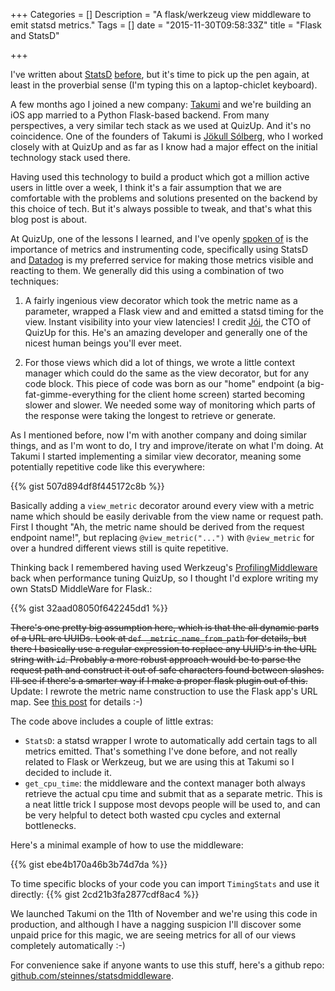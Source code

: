 +++
Categories = []
Description = "A flask/werkzeug view middleware to emit statsd metrics."
Tags = []
date = "2015-11-30T09:58:33Z"
title = "Flask and StatsD"

+++

I've written about <a href="/post/reinventing-the-wheel">StatsD</a> <a href="/post/datadog">before</a>,
but it's time to pick up the pen again, at least in the proverbial sense (I'm
typing this on a laptop-chiclet keyboard).

A few months ago I joined a new company: <a href="http://takumi.com">Takumi</a>
and we're building an iOS app married to a Python Flask-based backend. From
many perspectives, a very similar tech stack as we used at QuizUp.  And it's no
coincidence.  One of the founders of Takumi is <a href="http://twitter.com/jokull">Jökull Sólberg</a>,
who I worked closely with at QuizUp and as far as I know had a major effect on
the initial technology stack used there.

Having used this technology to build a product which got a million active users
in little over a week, I think it's a fair assumption that we are comfortable
with the problems and solutions presented on the backend by this choice of tech.
But it's always possible to tweak, and that's what this blog post is about.

At QuizUp, one of the lessons I learned, and I've openly <a href="https://speakerdeck.com/steinnes/quizup-zero-to-a-million-users-in-8-days?slide=16">spoken of</a>
is the importance of metrics and instrumenting code, specifically using StatsD
and <a href="http://www.datadog.com">Datadog</a> is my preferred service for
making those metrics visible and reacting to them.  We generally did this
using a combination of two techniques:

1. A fairly ingenious view decorator which took the metric name as a parameter,
wrapped a Flask view and and emitted a statsd timing for the view.  Instant
visibility into your view latencies!  I credit <a href="https://twitter.com/johannth">Jói</a>,
the CTO of QuizUp for this.  He's an amazing developer and generally one of the
nicest human beings you'll ever meet.

2. For those views which did a lot of things, we wrote a little context manager
which could do the same as the view decorator, but for any code block.  This
piece of code was born as our "home" endpoint (a big-fat-gimme-everything for
the client home screen) started becoming slower and slower.  We needed some
way of monitoring which parts of the response were taking the longest to retrieve
or generate.

As I mentioned before, now I'm with another company and doing similar things, and
as I'm wont to do, I try and improve/iterate on what I'm doing.  At Takumi I
started implementing a similar view decorator, meaning some potentially repetitive
code like this everywhere:

{{% gist 507d894df8f445172c8b %}}

Basically adding a `view_metric` decorator around every view with a metric
name which should be easily derivable from the view name or request path.  First
I thought "Ah, the metric name should be derived from the request endpoint name!",
but replacing `@view_metric("...")` with `@view_metric` for over a hundred
different views still is quite repetitive.

Thinking back I remembered having used Werkzeug's <a href="http://werkzeug.pocoo.org/docs/0.10/contrib/profiler/">ProfilingMiddleware</a>
back when performance tuning QuizUp, so I thought I'd explore writing my own
StatsD MiddleWare for Flask.:

{{% gist 32aad08050f642245dd1 %}}

<s>There's one pretty big assumption here, which is that the all dynamic parts of
a URL are UUIDs.  Look at `def _metric_name_from_path` for details, but there
I basically use a regular expression to replace any UUID's in the URL string
with `id`.  Probably a more robust approach would be to parse the request path
and construct it out of safe characters found between slashes.  I'll see if
there's a smarter way if I make a proper flask plugin out of this.</s>
Update: I rewrote the metric name construction to use the Flask app's URL map.
See <a href="/post/flask-statsd-revisited/">this post</a> for details :-)


The code above includes a couple of little extras:

- `StatsD`: a statsd wrapper I wrote to automatically add certain tags to all
metrics emitted.  That's something I've done before, and not really related to
Flask or Werkzeug, but we are using this at Takumi so I decided to include it.
- `get_cpu_time`: the middleware and the context manager both always retrieve
the actual cpu time and submit that as a separate metric.  This is a neat
little trick I suppose most devops people will be used to, and can be very
helpful to detect both wasted cpu cycles and external bottlenecks.

Here's a minimal example of how to use the middleware:

{{% gist ebe4b170a46b3b74d7da %}}

To time specific blocks of your code you can import `TimingStats` and use it
directly:
{{% gist 2cd21b3fa2877cdf8ac4 %}}

We launched Takumi on the 11th of November and we're using this code in
production, and although I have a nagging suspicion I'll discover some unpaid
price for this magic, we are seeing metrics for all of our views completely
automatically :-)

For convenience sake if anyone wants to use this stuff, here's a github repo:
<a href="https://github.com/steinnes/statsdmiddleware">github.com/steinnes/statsdmiddleware</a>.

